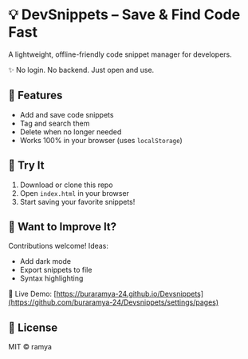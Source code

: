 # 💡 DevSnippets – Save & Find Code Fast

A lightweight, offline-friendly code snippet manager for developers.

✨ No login. No backend. Just open and use.

## 🧩 Features
- Add and save code snippets
- Tag and search them
- Delete when no longer needed
- Works 100% in your browser (uses `localStorage`)

## 🚀 Try It
1. Download or clone this repo
2. Open `index.html` in your browser
3. Start saving your favorite snippets!

## 🤝 Want to Improve It?
Contributions welcome! Ideas:
- Add dark mode
- Export snippets to file
- Syntax highlighting

🚀 Live Demo: [https://buraramya-24.github.io/Devsnippets](https://github.com/buraramya-24/Devsnippets/settings/pages)
## 📄 License
MIT © ramya

